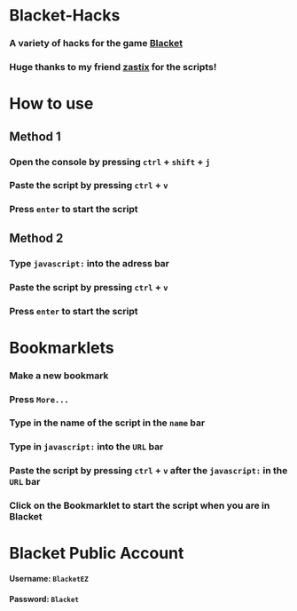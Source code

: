 # Blacket-Hacks
### A variety of hacks for the game [Blacket](https://blacket.org/)
### Huge thanks to my friend [zastix](https://github.com/ZasticBradyn) for the scripts!
# How to use
## Method 1
### Open the console by pressing `ctrl` + `shift` + `j`
### Paste the script by pressing `ctrl` + `v`
### Press `enter` to start the script
## Method 2
### Type `javascript:` into the adress bar
### Paste the script by pressing `ctrl` + `v`
### Press `enter` to start the script
# Bookmarklets
### Make a new bookmark
### Press `More...`
### Type in the name of the script in the `name` bar
### Type in `javascript:` into the `URL` bar
### Paste the script by pressing `ctrl` + `v` after the `javascript:` in the `URL` bar
### Click on the Bookmarklet to start the script when you are in Blacket
# Blacket Public Account
#### Username:  `BlacketEZ`
#### Password:  `Blacket`
